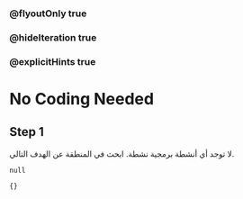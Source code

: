 ### @flyoutOnly true
### @hideIteration true
### @explicitHints true


# No Coding Needed

## Step 1
لا توجد أي أنشطة برمجية نشطة. ابحث في المنطقة عن الهدف التالي.


```ghost
null
```
```template
{}
```